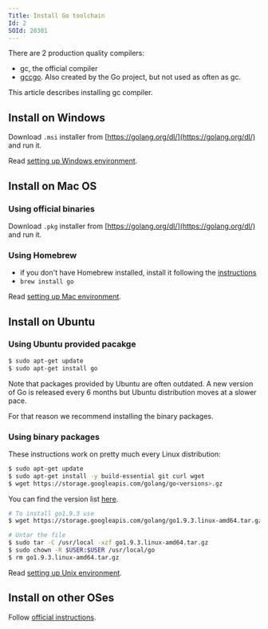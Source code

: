 ```yaml
---
Title: Install Go toolchain
Id: 2
SOId: 20381
---
```

There are 2 production quality compilers:
* gc, the official compiler
* [gccgo](https://golang.org/doc/install/gccgo). Also created by the Go project, but not used as often as gc.

This article describes installing gc compiler.

## Install on Windows

Download `.msi` installer from [https://golang.org/dl/](https://golang.org/dl/) and run it.

Read [setting up Windows environment](3).

## Install on Mac OS

### Using official binaries

Download `.pkg` installer from [https://golang.org/dl/](https://golang.org/dl/) and run it.

### Using Homebrew

* if you don't have Homebrew installed, install it following the [instructions](https://brew.sh/)
* `brew install go`

Read [setting up Mac environment](4).

## Install on Ubuntu

### Using Ubuntu provided pacakge

```sh
$ sudo apt-get update
$ sudo apt-get install go
```

Note that packages provided by Ubuntu are often outdated. A new version of Go is released every 6 months but Ubuntu distribution moves at a slower pace.

For that reason we recommend installing the binary packages.

### Using binary packages

These instructions work on pretty much every Linux distribution:

```sh
$ sudo apt-get update
$ sudo apt-get install -y build-essential git curl wget
$ wget https://storage.googleapis.com/golang/go<versions>.gz
```

You can find the version list [here](https://golang.org/doc/install).

```sh
# To install go1.9.3 use
$ wget https://storage.googleapis.com/golang/go1.9.3.linux-amd64.tar.gz

# Untar the file
$ sudo tar -C /usr/local -xzf go1.9.3.linux-amd64.tar.gz
$ sudo chown -R $USER:$USER /usr/local/go
$ rm go1.9.3.linux-amd64.tar.gz
```

Read [setting up Unix environment](5).

## Install on other OSes

Follow [official instructions](https://golang.org/doc/install).
